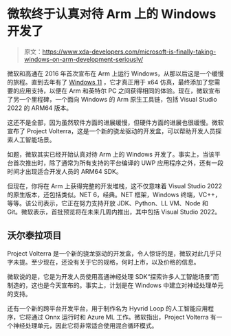 # 微软终于认真对待 Arm 上的 Windows 开发了

> 原文：<https://www.xda-developers.com/microsoft-is-finally-taking-windows-on-arm-development-seriously/>

微软和高通在 2016 年首次宣布在 Arm 上运行 Windows，从那以后这是一个缓慢的旅程。直到去年有了 [Windows 11](https://www.xda-developers.com/windows-11/) ，它才真正用于 x64 仿真，最终添加了您需要的应用支持，以便在 Arm 和英特尔 PC 之间获得相同的体验。现在，微软宣布了另一个里程碑，一个面向 Windows 的 Arm 原生工具链，包括 Visual Studio 2022 的 ARM64 版本。

这还不是全部，因为虽然软件方面的进展缓慢，但硬件方面的进展也很缓慢。微软宣布了 Project Volterra，这是一个新的骁龙驱动的开发盒，可以帮助开发人员探索人工智能场景。

如题，微软其实已经开始认真对待 Arm 上的 Windows 开发了。事实上，当该平台首次推出时，除了通常为所有支持的平台编译的 UWP 应用程序之外，还有一段时间才出现适合开发人员的 ARM64 SDK。

但现在，你将在 Arm 上获得完整的开发堆栈，这不仅意味着 Visual Studio 2022 的原生版本，还包括类似。NET 6，经典。NET 框架，Windows 终端，VC++，等等。该公司表示，它正在努力支持开放 JDK、Python、LL VM、Node 和 Git。微软表示，首批预览将在未来几周内推出，其中包括 Visual Studio 2022。

## 沃尔泰拉项目

Project Volterra 是一个新的骁龙驱动的开发盒，令人惊讶的是，微软对此几乎只字未提。至少现在，还没有关于它的规格，何时上市，以及价格的信息。

微软说的是，它是为开发人员使用高通神经处理 SDK“探索许多人工智能场景”而制造的，这也是今天宣布的。事实上，计划是在 Windows 中建立对神经处理单元的支持。

还有一个新的跨平台开发平台，用于制作名为 Hyvrid Loop 的人工智能应用程序，它将通过 Onnx 运行时和 Azure ML 工作。微软指出，Project Volterra 有一个神经处理单元，因此它将非常适合使用混合循环模式。